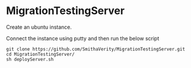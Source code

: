 # MigrationTestingServer

Create an ubuntu instance.



Connect the instance using putty and then run the below script
```
git clone https://github.com/SmithaVerity/MigrationTestingServer.git
cd MigrationTestingServer/
sh deployServer.sh
```

